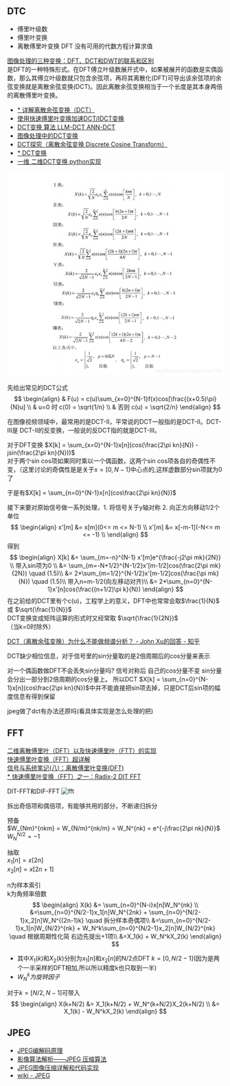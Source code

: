 
## DTC
- 傅里叶级数  
- 傅里叶变换
- 离散傅里叶变换 DFT 没有可用的代数方程计算求值

[图像处理的三种变换：DFT、DCT和DWT的联系和区别](https://zhuanlan.zhihu.com/p/355025756)  
是DFT的一种特殊形式。在DFT傅立叶级数展开式中，如果被展开的函数是实偶函数，那么其傅立叶级数就只包含余弦项，再将其离散化(DFT)可导出该余弦项的余弦变换就是离散余弦变换(DCT)。因此离散余弦变换相当于一个长度是其本身两倍的离散傅里叶变换。


- [\* 详解离散余弦变换（DCT）](https://zhuanlan.zhihu.com/p/85299446)
- [使用快速傅里叶变换加速DCT/IDCT变换](https://zhuanlan.zhihu.com/p/548342476)
- [DCT变换 算法 LLM-DCT ANN-DCT](https://zhuanlan.zhihu.com/p/413252930)
- [图像处理中的DCT变换](https://zhuanlan.zhihu.com/p/676174673?utm_id=0)
- [DCT探究（离散余弦变换 Discrete Cosine Transform）](https://zhuanlan.zhihu.com/p/621406000)
- [\* DCT变换](https://blog.csdn.net/BigDream123/article/details/101426393)
- [一维 二维DCT变换 python实现](https://z2bns.github.io/2021/10/27/DCT%E7%A6%BB%E6%95%A3%E4%BD%99%E5%BC%A6%E5%8F%98%E6%8D%A2/)

![DCTx8](./img/DCTx8.png)

先给出常见的DCT公式  
$$
\begin{align}
& F(u) = c(u)\sum_{x=0}^{N-1}f(x)cos[\frac{(x+0.5)\pi}{N}u] \\
& u=0 时 c(0) = \sqrt{1/n} \\
& 否则 c(u) = \sqrt{2/n}
\end{align}
$$

在图像视频领域中，最常用的是DCT-Ⅱ，平常说的DCT一般指的是DCT-Ⅱ。DCT-Ⅲ是 DCT-Ⅱ的反变换，一般说的反DCT指的就是DCT-Ⅲ。

对于DFT变换
$X[k] = \sum_{x=0}^{N-1}x[n](cos(\frac{2\pi kn}{N}) - jsin(\frac{2\pi kn}{N}))$  
对于两个sin cos项如果同时乘以一个偶函数，这两个sin cos项各自的奇偶性不变，（这里讨论的奇偶性是是关于$x=[0,N-1]$中心点的,这样虚数部分sin项就为0了  

于是有$X[k] = \sum_{n=0}^{N-1}x[n](cos\frac{2\pi kn}{N})$

接下来要对原始信号做一系列处理，1. 将信号关于y轴对称 2. 向正方向移动1/2个单位
$$
\begin{align}
x'[m] &= x[m](0<= m <= N-1) \\
x'[m] &= x[-m-1](-N<= m <= -1) \\
\end{align}
$$
得到
$$
\begin{align}
X[k] &= \sum_{m=-n}^{N-1} x'[m]e^{\frac{-j2\pi mk}{2N}} \\
带入sin项为0 \\
&= \sum_{m=-N+1/2}^{N-1/2}x'[m-1/2]cos(\frac{2\pi mk}{2N}) \quad (1.5)\\
&= 2*\sum_{m=1/2}^{N-1/2}x'[m-1/2]cos(\frac{\pi mk}{N}) \quad (1.5)\\
带入n=m-1/2(向左移动对齐)\\
&= 2*\sum_{n=0}^{N-1}x'[n]cos(\frac{(n+1/2)\pi k}{N})
\end{align}
$$
在之前给的DCT里有个c(u)，工程学上的意义，DFT中也常常会取$\frac{1}{N}$ 或 $\sqrt{\frac{1}{N}}$  
DCT变换变成矩阵运算的形式时又经常取 $\sqrt{\frac{1}{2N}}$（当k=0时除外）

[DCT（离散余弦变换）为什么不能做频谱分析？ - John Xu的回答 - 知乎](https://www.zhihu.com/question/23792822/answer/122153477)

DCT缺少相位信息，对于信号里的sin分量取的是2倍周期后的cos分量来表示  

对一个偶函数做DFT不会丢失sin分量吗?
信号对称后 自己的cos分量不变 sin分量会分出一部分到2倍周期的cos分量上。  所以DCT $X[k] = \sum_{n=0}^{N-1}x[n](cos\frac{2\pi kn}{N})$中并不能直接把sin项去掉，只是DCT后sin项的幅度信息有得到保留

jpeg做了dct有办法还原吗(看具体实现是怎么处理的把)


## FFT

[二维离散傅里叶（DFT）以及快速傅里叶（FTT）的实现](https://zhuanlan.zhihu.com/p/36377799)  
[快速傅里叶变换（FFT）超详解](https://zhuanlan.zhihu.com/p/347091298)  
[信号与系统笔记(八)：离散傅里叶变换(DFT)](https://zhuanlan.zhihu.com/p/584131911)  
[* 快速傅里叶变换（FFT）之一：Radix-2 DIT FFT](https://zhuanlan.zhihu.com/p/663306670)

DIT-FFT和DIF-FFT
![fft](./img/fft.avif)

拆出奇倍项和偶倍项，有能够共用的部分，不断递归拆分

预备  
$W_{Nm}^{nkm} = W_{N/m}^{nk/m} = W_N^{nk} = e^{-j\frac{2\pi nk}{N}}$  
$W_N^{N/2} = -1$

抽取  
$x_1[n] = x[2n]$  
$x_2[n] = x[2n+1]$

n为样本索引  
k为角频率倍数  
$$
\begin{align}
X(k) &= \sum_{n=0}^{N-i}x[n]W_N^{nk} \\
&=\sum_{n=0}^{N/2-1}x_1[n]W_N^{2nk} + \sum_{n=0}^{N/2-1}x_2[n]W_N^{(2n-1)k} \quad 拆分样本奇偶项\\
&=\sum_{n=0}^{N/2-1}x_1[n]W_{N/2}^{nk} + W_N^k\sum_{n=0}^{N/2-1}x_2[n]W_{N/2}^{nk} \quad 根据周期性化简 右边先提出+1项\\
&=X_1(k) + W_N^kX_2(k)
\end{align}
$$
- 其中$X_1(k)$和$X_2(k)$分别为$x_1[n]$和$x_2[n]$的N/2点DFT $k=[0,N/2-1]$(因为是两个一半采样的DFT相加,所以所以精度k也只取到一半)
- $W_N^k 为旋转因子$

对于$k=[N/2,N-1]$可带入
$$
\begin{align}
X(k+N/2) &= X_1(k+N/2) + W_N^{k+N/2}X_2(k+N/2) \\
&= X_1(k) - W_N^kX_2(k)
\end{align}
$$




## JPEG
- [JPEG编解码原理](https://zhuanlan.zhihu.com/p/62286932)  
- [影像算法解析——JPEG 压缩算法](https://zhuanlan.zhihu.com/p/40356456)
- [JPEG图像压缩详解和代码实现](https://zhuanlan.zhihu.com/p/601614313)
- [wiki - JPEG](https://zh.wikipedia.org/wiki/JPEG)
<!-- 规范 -->

